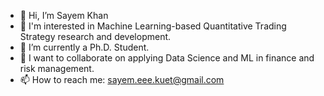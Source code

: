 - 👋 Hi, I’m Sayem Khan
- 👀 I'm interested in Machine Learning-based Quantitative Trading Strategy research and development.
- 🌱 I’m currently a Ph.D. Student.
- 💞️ I want to collaborate on applying Data Science and ML in finance and risk management.
- 📫 How to reach me: sayem.eee.kuet@gmail.com

<!---
skhan61/skhan61 is a ✨ special ✨ repository because its `README.md` (this file) appears on your GitHub profile.
You can click the Preview link to take a look at your changes.
--->
